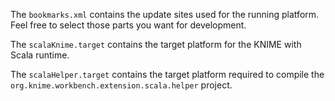 The `bookmarks.xml` contains the update sites used for the running platform. Feel free to select those parts you want for development.

The `scalaKnime.target` contains the target platform for the KNIME with Scala runtime.

The `scalaHelper.target` contains the target platform required to compile the `org.knime.workbench.extension.scala.helper` project.